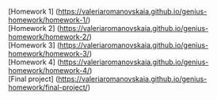 [Homework 1] (https://valeriaromanovskaia.github.io/genius-homework/homework-1/)<br>
[Homework 2] (https://valeriaromanovskaia.github.io/genius-homework/homework-2/)<br>
[Homework 3] (https://valeriaromanovskaia.github.io/genius-homework/homework-3/)<br>
[Homework 4] (https://valeriaromanovskaia.github.io/genius-homework/homework-4/)<br>
[Final project] (https://valeriaromanovskaia.github.io/genius-homework/final-project/)<br>

